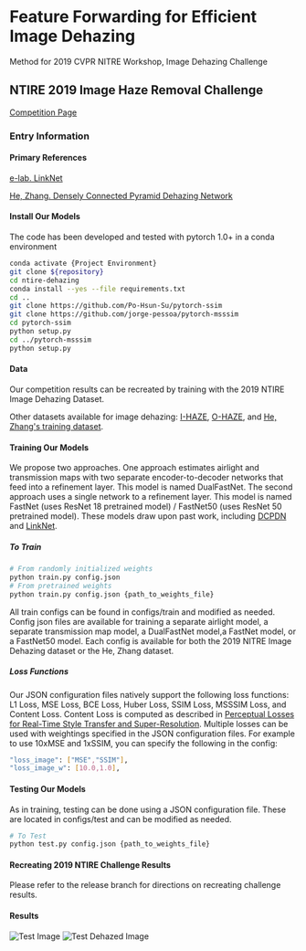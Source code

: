 # Feature Forwarding for Efficient Image Dehazing
Method for 2019 CVPR NITRE Workshop, Image Dehazing Challenge

## NTIRE 2019 Image Haze Removal Challenge
[Competition Page](https://competitions.codalab.org/competitions/21163)

### Entry Information

#### Primary References

[e-lab. LinkNet](https://github.com/e-lab/pytorch-linknet)

[He, Zhang. Densely Connected Pyramid Dehazing Network](https://github.com/hezhangsprinter/DCPDN)

#### Install Our Models

The code has been developed and tested with pytorch 1.0+ in a conda environment

```bash
conda activate {Project Environment}
git clone ${repository}
cd ntire-dehazing
conda install --yes --file requirements.txt
cd ..
git clone https://github.com/Po-Hsun-Su/pytorch-ssim
git clone https://github.com/jorge-pessoa/pytorch-msssim
cd pytorch-ssim 
python setup.py
cd ../pytorch-msssim
python setup.py
```

#### Data

Our competition results can be recreated by training with the 2019 NTIRE Image Dehazing Dataset.

Other datasets available for image dehazing: [I-HAZE](http://www.vision.ee.ethz.ch/ntire18/i-haze/), [O-HAZE](http://www.vision.ee.ethz.ch/ntire18/o-haze/), and [He, Zhang's training dataset](https://github.com/hezhangsprinter/DCPDN).

#### Training Our Models
We propose two approaches. One approach estimates airlight and transmission maps with two separate encoder-to-decoder networks that feed into a refinement layer. This model is named DualFastNet. The second approach uses a single network to a refinement layer. This model is named FastNet (uses ResNet 18 pretrained model) / FastNet50 (uses ResNet 50 pretrained model). These models draw upon past work, including [DCPDN](https://github.com/hezhangsprinter/DCPDN) and [LinkNet](https://github.com/e-lab/pytorch-linknet).

##### To Train
```bash
# From randomly initialized weights
python train.py config.json
# From pretrained weights
python train.py config.json {path_to_weights_file}
```

All train configs can be found in configs/train and modified as needed. Config json files are available for training a separate airlight model, a separate transmission map model, a DualFastNet model,a FastNet model, or a FastNet50 model. Each config is available for both the 2019 NITRE Image Dehazing dataset or the He, Zhang dataset.

##### Loss Functions
Our JSON configuration files natively support the following loss functions: L1 Loss, MSE Loss, BCE Loss, Huber Loss, SSIM Loss, MSSSIM Loss, and Content Loss. Content Loss is computed as described in [Perceptual Losses for Real-Time Style Transfer and Super-Resolution](https://arxiv.org/abs/1603.08155). Multiple losses can be used with weightings specified in the JSON configuration files. For example to use 10xMSE and 1xSSIM, you can specify the following in the config:
```bash
"loss_image": ["MSE","SSIM"],
"loss_image_w": [10.0,1.0],
```

#### Testing Our Models 
As in training, testing can be done using a JSON configuration file. These are located in configs/test and can be modified as needed.
```bash
# To Test
python test.py config.json {path_to_weights_file}
``` 

#### Recreating 2019 NTIRE Challenge Results
Please refer to the release branch for directions on recreating challenge results.

#### Results
![Test Image](https://github.com/pmm09c/nitre-dehazing/blob/master/dataset/test/53.png "Example Test Image")
![Test Dehazed Image](https://github.com/pmm09c/nitre-dehazing/blob/master/results_nitre/2.png "Example Test Image")
